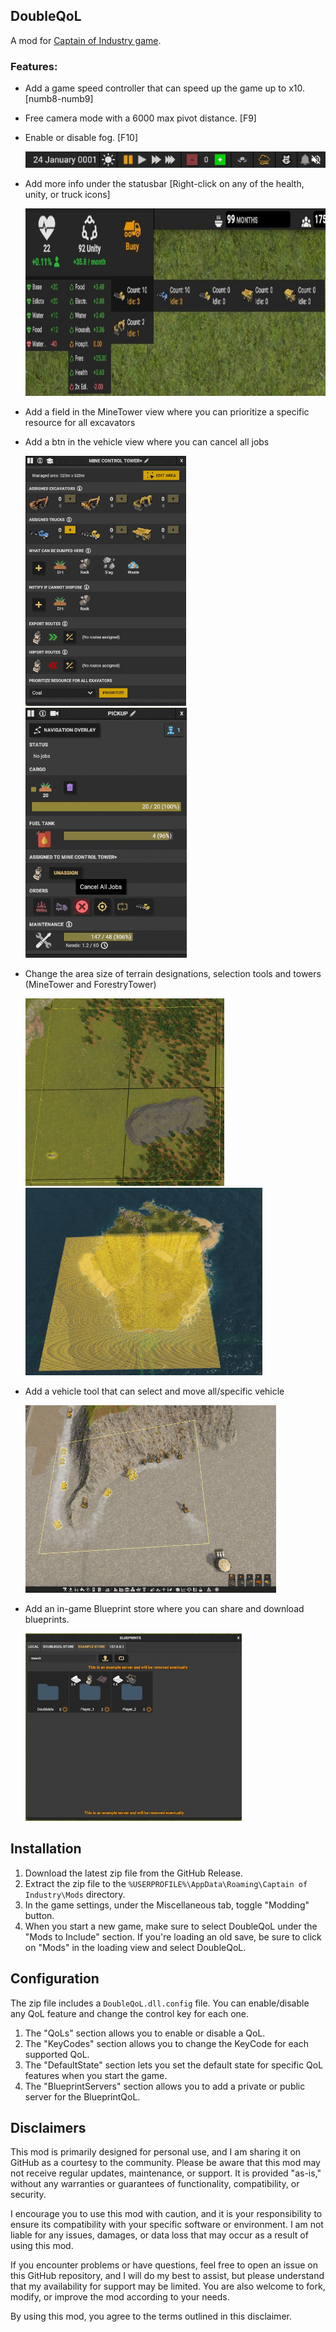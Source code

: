 ## DoubleQoL

A mod for [Captain of Industry game](https://www.captain-of-industry.com/).

### Features:

- Add a game speed controller that can speed up the game up to x10. [numb8-numb9]
- Free camera mode with a 6000 max pivot distance. [F9]
- Enable or disable fog. [F10]

    <img src="./images/StatusBar.png" alt="StatusBar" width="auto">

- Add more info under the statusbar [Right-click on any of the health, unity, or truck icons]

    <img src="./images/StatusBarDetails.png" alt="StatusBarDetails" width="auto" height="300">

- Add a field in the MineTower view where you can prioritize a specific resource for all excavators
- Add a btn in the vehicle view where you can cancel all jobs

    
    <img src="./images/MineTowerView.png" alt="MineTowerView" width="auto" height="400">    <img src="./images/VehicleView.png" alt="VehicleView" width="auto" height="400">

- Change the area size of terrain designations, selection tools and towers (MineTower and ForestryTower)

    <img src="./images/TowerArea.png" alt="TowerArea" width="auto" height="300"> <img src="./images/TerrainDesignations.png" alt="TowerArea" width="auto" height="300">
  
- Add a vehicle tool that can select and move all/specific vehicle

    <img src="./images/VehicleTool.png" alt="TowerArea" width="auto" height="300">
  
- Add an in-game Blueprint store where you can share and download blueprints.

    <img src="./images/blueprints_store.png" alt="TowerArea" width="auto" height="300">
  
## Installation

1. Download the latest zip file from the GitHub Release.
2. Extract the zip file to the `%USERPROFILE%\AppData\Roaming\Captain of Industry\Mods` directory.
3. In the game settings, under the Miscellaneous tab, toggle "Modding" button.
4. When you start a new game, make sure to select DoubleQoL under the "Mods to Include" section. If you're loading an old save, be sure to click on "Mods" in the loading view and select DoubleQoL.

## Configuration

The zip file includes a `DoubleQoL.dll.config` file. You can enable/disable any QoL feature and change the control key for each one.

1. The "QoLs" section allows you to enable or disable a QoL.
2. The "KeyCodes" section allows you to change the KeyCode for each supported QoL.
3. The "DefaultState" section lets you set the default state for specific QoL features when you start the game.
4. The "BlueprintServers" section allows you to add a private or public server for the BlueprintQoL.
  

## Disclaimers

This mod is primarily designed for personal use, and I am sharing it on GitHub as a courtesy to the community. Please be aware that this mod may not receive regular updates, maintenance, or support. It is provided "as-is," without any warranties or guarantees of functionality, compatibility, or security.

I encourage you to use this mod with caution, and it is your responsibility to ensure its compatibility with your specific software or environment. I am not liable for any issues, damages, or data loss that may occur as a result of using this mod.

If you encounter problems or have questions, feel free to open an issue on this GitHub repository, and I will do my best to assist, but please understand that my availability for support may be limited. You are also welcome to fork, modify, or improve the mod according to your needs.

By using this mod, you agree to the terms outlined in this disclaimer.
